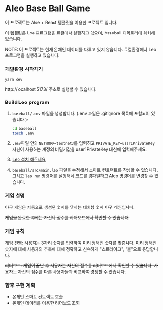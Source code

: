 # Aleo Base Ball Game

이 프로젝트는 Aloe + React 템플릿을 이용한 프로젝트 입니다.

이 템플릿은 Loe 프로그램을 로컬에서 실행하고 있으며, baseball 디렉토리에 위치해있습니다.

NOTE: 이 프로젝트는 현재 온체인 데이터를 다루고 있지 않습니다. 로컬환경에서 Leo 프로그램을 실행하고 있습니다.

### 개발환경 시작하기

```bash
yarn dev
```

http://localhost:5173/ 주소로 실행할 수 있습니다.

### Build Leo program

1. `baseball/.env` 파일을 생성합니다. (.env 파일은 .gitignore 목록에 포함되어 있습니다.):

   ```bash
   cd baseball
   touch .env
   ```

2. `.env`파일 안의 `NETWORK=testnet3`를 입력하고 `PRIVATE_KEY=user1PrivateKey` 자신이 사용하는 계정의 비밀키값을 user1PrivateKey 대신에 입력해주세요.

3. [Leo 설치 해주세요](https://github.com/AleoHQ/leo)

4. `baseball/src/main.leo` 파일을 수정해서 스마트 컨트랙트를 작성할 수 있습니다. 그리고 `leo run` 명령어를 실행해서 코드를 컴파일하고 Aleo 명령어를 변경할 수 있습니다.

### 게임 설명

야구 게임은 자동으로 생성된 숫자를 맞히는 대화형 숫자 야구 게임입니다.

~~게임을 완료한 후에는 자신의 점수를 리더보드에서 확인할 수 있습니다.~~

### 게임 규칙

게임 진행: 사용자는 3자리 숫자를 입력하여 미리 정해진 숫자를 맞춥니다. 미리 정해진 숫자에 대해 사용자의 추측에 대해 정확하고 신속하게 "스트라이크", "볼"으로 응답합니다.

~~리더보드: 게임이 끝난 후 사용자는 자신의 점수를 리더보드에서 확인할 수 있습니다. 사용자는 자신의 점수를 다른 사용자들과 비교하여 경쟁할 수 있습니다.~~

### 향후 구현 계획

- 온체인 스마트 컨트랙트 호출
- 온체인 데이터를 이용한 리더보드 조회
